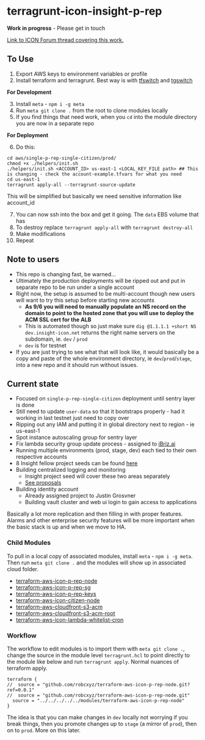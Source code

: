 # terragrunt-icon-insight-p-rep

**Work in progress** - Please get in touch 

[Link to ICON Forum thread covering this work.](https://forum.icon.community/t/automated-terraform-deployments/113)


## To Use 

1. Export AWS keys to environment variables or profile 
2. Install terraform and terragrunt. Best way is with [tfswitch](https://github.com/warrensbox/terraform-switcher) and [tgswitch](https://github.com/warrensbox/tgswitch)

**For Development** 

3. Install `meta` - `npm i -g meta` 
4. Run `meta git clone .` from the root to clone modules locally 
5. If you find things that need work, when you `cd` into the module directory you are now in a separate repo

**For Deployment** 

6. Do this:

```
cd aws/single-p-rep-single-citizen/prod/
chmod +x ./helpers/init.sh 
./helpers/init.sh <ACCOUNT_ID> us-east-1 <LOCAL_KEY_FILE path> ## This is changing - check the account-example.tfvars for what you need 
cd us-east-1
terragrunt apply-all --terragrunt-source-update 
```

This will be simplified but basically we need sensitive information like account_id 

7. You can now ssh into the box and get it going.  The `data` EBS volume that has 
8. To destroy replace `terragrunt apply-all` with `terragrunt destroy-all`
9. Make modifications
10. Repeat

## Note to users 

- This repo is changing fast, be warned...
- Ultimately the production deployments will be ripped out and put in separate repo to be run under a single account
- Right now, the setup is assumed to be multi-account though new users will want to try this setup before starting 
new accounts 
    - **As 9/6 you will need to manually populate an NS record on the domain to point to the hosted zone that you will 
    use to deploy the ACM SSL cert for the ALB** 
    - This is automated though so just make sure `dig @1.1.1.1 +short NS dev.insight-icon.net` returns the right name 
    servers on the subdomain, ie. `dev` / `prod`
    - `dev` is for testnet 
- If you are just trying to see what that will look like, it would basically be a copy and paste of the whole environment 
directory, ie `dev`/`prod`/`stage`, into a new repo and it should run without issues. 


## Current state 

- Focused on `single-p-rep-single-citizen` deployment until sentry layer is done 
- Still need to update `user-data` so that it bootstraps properly - had it working in last testnet just need to copy over
- Ripping out any IAM and putting it in global directory next to region - ie us-east-1
- Spot instance autoscaling group for sentry layer 
- Fix lambda security group update process - assigned to [iBriz.ai](http://ibriz.ai/)   
- Running multiple environments (prod, stage, dev) each tied to their own respective accounts 
- 8 Insight fellow project seeds can be found [here](https://docs.insight-icon.net/index.html)
- Building centralized logging and monitoring 
    - Insight project seed will cover these two areas separately
    - [See proposals](https://docs.insight-icon.net/insight-icon-project-seeds/index-project-seeds.html)
- Building identity account 
    - Already assigned project to Justin Grosvner 
    - Building vault cluster and web ui login to gain access to applications 
 
 Basically a lot more replication and then filling in with proper features. Alarms and other enterprise security features
 will be more important when the basic stack is up and when we move to HA. 

### Child Modules 

To pull in a local copy of associated modules, install `meta` - `npm i -g meta`. Then run `meta git clone .` and the 
modules will show up in associated cloud folder. 

- [terraform-aws-icon-p-rep-node](https://github.com/robc-io/terraform-aws-icon-p-rep-node)
- [terraform-aws-icon-p-rep-sg](https://github.com/robc-io/terraform-aws-icon-p-rep-sg)
- [terraform-aws-icon-p-rep-keys](https://github.com/robc-io/terraform-aws-icon-p-rep-keys)
- [terraform-aws-icon-citizen-node](https://github.com/robc-io/terraform-aws-icon-citizen-node)
- [terraform-aws-cloudfront-s3-acm](https://github.com/robc-io/terraform-aws-cloudfront-s3-acm)
- [terraform-aws-cloudfront-s3-acm-root](https://github.com/robc-io/terraform-aws-cloudfront-s3-acm-root)
- [terraform-aws-icon-lambda-whitelist-cron](https://github.com/robc-io/terraform-aws-icon-lambda-whitelist-cron)


### Workflow 

The workflow to edit modules is to import them with `meta git clone .`, change the source in the module level 
`terragrunt.hcl` to point directly to the module like below and run `terragrunt apply`. Normal nuances of terraform 
apply. 

```
terraform {
//  source = "github.com/robcxyz/terraform-aws-icon-p-rep-node.git?ref=0.0.1"
//  source = "github.com/robcxyz/terraform-aws-icon-p-rep-node.git"
  source = "../../../../../modules/terraform-aws-icon-p-rep-node"
}
```

The idea is that you can make changes in `dev` locally not worrying if you break things, then you promote changes up to 
`stage` (a mirror of `prod`), then on to `prod`. More on this later. 


